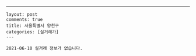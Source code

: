 ---
    layout: post
    comments: true
    title: 서울특별시 양천구
    categories: [실거래가]
    ---

    2021-06-10 실거래 정보가 없습니다.

    